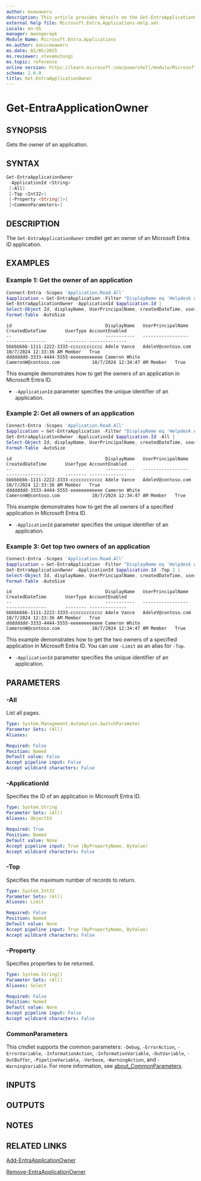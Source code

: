 ```yaml
---
author: msewaweru
description: This article provides details on the Get-EntraApplicationOwner command.
external help file: Microsoft.Entra.Applications-Help.xml
Locale: en-US
manager: mwongerapk
Module Name: Microsoft.Entra.Applications
ms.author: eunicewaweru
ms.date: 02/05/2025
ms.reviewer: stevemutungi
ms.topic: reference
online version: https://learn.microsoft.com/powershell/module/Microsoft.Entra.Applications/Get-EntraApplicationOwner
schema: 2.0.0
title: Get-EntraApplicationOwner
---
```


# Get-EntraApplicationOwner

## SYNOPSIS

Gets the owner of an application.

## SYNTAX

```powershell
Get-EntraApplicationOwner
 -ApplicationId <String>
 [-All]
 [-Top <Int32>]
 [-Property <String[]>]
 [<CommonParameters>]
```

## DESCRIPTION

The `Get-EntraApplicationOwner` cmdlet get an owner of an Microsoft Entra ID application.

## EXAMPLES

### Example 1: Get the owner of an application

```powershell
Connect-Entra -Scopes 'Application.Read.All'
$application = Get-EntraApplication -Filter "DisplayName eq 'Helpdesk Application'"
Get-EntraApplicationOwner -ApplicationId $application.Id |
Select-Object Id, displayName, UserPrincipalName, createdDateTime, userType, accountEnabled |
Format-Table -AutoSize
```

```Output
id                                   DisplayName   UserPrincipalName                CreatedDateTime       UserType AccountEnabled
--                                   -----------   -----------------                ---------------       -------- --------------
bbbbbbbb-1111-2222-3333-cccccccccccc Adele Vance   AdeleV@contoso.com               10/7/2024 12:33:36 AM Member   True
dddddddd-3333-4444-5555-eeeeeeeeeeee Cameron White CameronW@contoso.com            10/7/2024 12:34:47 AM Member   True
```

This example demonstrates how to get the owners of an application in Microsoft Entra ID.

- `-ApplicationId` parameter specifies the unique identifier of an application.

### Example 2: Get all owners of an application

```powershell
Connect-Entra -Scopes 'Application.Read.All'
$application = Get-EntraApplication -Filter "DisplayName eq 'Helpdesk Application'"
Get-EntraApplicationOwner -ApplicationId $application.Id -All |
Select-Object Id, displayName, UserPrincipalName, createdDateTime, userType, accountEnabled |
Format-Table -AutoSize
```

```Output
id                                   DisplayName   UserPrincipalName                CreatedDateTime       UserType AccountEnabled
--                                   -----------   -----------------                ---------------       -------- --------------
bbbbbbbb-1111-2222-3333-cccccccccccc Adele Vance   AdeleV@contoso.com               10/7/2024 12:33:36 AM Member   True
dddddddd-3333-4444-5555-eeeeeeeeeeee Cameron White CameronW@contoso.com            10/7/2024 12:34:47 AM Member   True
```

This example demonstrates how to get the all owners of a specified application in Microsoft Entra ID.

- `-ApplicationId` parameter specifies the unique identifier of an application.

### Example 3: Get top two owners of an application

```powershell
Connect-Entra -Scopes 'Application.Read.All'
$application = Get-EntraApplication -Filter "DisplayName eq 'Helpdesk Application'"
Get-EntraApplicationOwner -ApplicationId $application.Id -Top 2 |
Select-Object Id, displayName, UserPrincipalName, createdDateTime, userType, accountEnabled |
Format-Table -AutoSize
```

```Output
id                                   DisplayName   UserPrincipalName                CreatedDateTime       UserType AccountEnabled
--                                   -----------   -----------------                ---------------       -------- --------------
bbbbbbbb-1111-2222-3333-cccccccccccc Adele Vance   AdeleV@contoso.com               10/7/2024 12:33:36 AM Member   True
dddddddd-3333-4444-5555-eeeeeeeeeeee Cameron White CameronW@contoso.com            10/7/2024 12:34:47 AM Member   True
```

This example demonstrates how to get the two owners of a specified application in Microsoft Entra ID. You can use `-Limit` as an alias for `-Top`.

- `-ApplicationId` parameter specifies the unique identifier of an application.

## PARAMETERS

### -All

List all pages.

```yaml
Type: System.Management.Automation.SwitchParameter
Parameter Sets: (All)
Aliases:

Required: False
Position: Named
Default value: False
Accept pipeline input: False
Accept wildcard characters: False
```

### -ApplicationId

Specifies the ID of an application in Microsoft Entra ID.

```yaml
Type: System.String
Parameter Sets: (All)
Aliases: ObjectId

Required: True
Position: Named
Default value: None
Accept pipeline input: True (ByPropertyName, ByValue)
Accept wildcard characters: False
```

### -Top

Specifies the maximum number of records to return.

```yaml
Type: System.Int32
Parameter Sets: (All)
Aliases: Limit

Required: False
Position: Named
Default value: None
Accept pipeline input: True (ByPropertyName, ByValue)
Accept wildcard characters: False
```

### -Property

Specifies properties to be returned.

```yaml
Type: System.String[]
Parameter Sets: (All)
Aliases: Select

Required: False
Position: Named
Default value: None
Accept pipeline input: False
Accept wildcard characters: False
```

### CommonParameters

This cmdlet supports the common parameters: `-Debug`, `-ErrorAction`, `-ErrorVariable`, `-InformationAction`, `-InformationVariable`, `-OutVariable`, `-OutBuffer`, `-PipelineVariable`, `-Verbose`, `-WarningAction`, and `-WarningVariable`. For more information, see [about_CommonParameters](https://go.microsoft.com/fwlink/?LinkID=113216).

## INPUTS

## OUTPUTS

## NOTES

## RELATED LINKS

[Add-EntraApplicationOwner](Add-EntraApplicationOwner.md)

[Remove-EntraApplicationOwner](Remove-EntraApplicationOwner.md)

